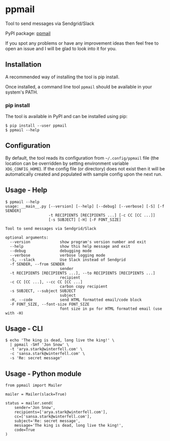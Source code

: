# ppmail
Tool to send messages via Sendgrid/Slack

PyPI package: [ppmail](https://pypi.python.org/pypi/ppmail)

If you spot any problems or have any improvement ideas then feel free to open
an issue and I will be glad to look into it for you.

## Installation
A recommended way of installing the tool is pip install.

Once installed, a command line tool `ppmail` should be available in your
system's PATH.

### pip install
The tool is available in PyPI and can be installed using pip:
```
$ pip install --user ppmail
$ ppmail --help
```

## Configuration
By default, the tool reads its configuration from `~/.config/ppmail` file (the
location can be overridden by setting environment variable `XDG_CONFIG_HOME`).
If the config file (or directory) does not exist then it will be automatically
created and populated with sample config upon the next run.

## Usage - Help
```
$ ppmail --help
usage: __main__.py [--version] [--help] [--debug] [--verbose] [-S] [-f SENDER]
                   -t RECIPIENTS [RECIPIENTS ...] [-c CC [CC ...]]
                   [-s SUBJECT] [-H] [-F FONT_SIZE]

Tool to send messages via Sendgrid/Slack

optional arguments:
  --version             show program's version number and exit
  --help                show this help message and exit
  --debug               debugging mode
  --verbose             verbose logging mode
  -S, --slack           Use Slack instead of Sendgrid
  -f SENDER, --from SENDER
                        sender
  -t RECIPIENTS [RECIPIENTS ...], --to RECIPIENTS [RECIPIENTS ...]
                        recipient
  -c CC [CC ...], --cc CC [CC ...]
                        carbon copy recipient
  -s SUBJECT, --subject SUBJECT
                        subject
  -H, --code            send HTML formatted email/code block
  -F FONT_SIZE, --font-size FONT_SIZE
                        font size in px for HTML formatted email (use with -H)
```

## Usage - CLI
```
$ echo 'The king is dead, long live the king!' \
  | ppmail -SHf 'Jon Snow' \
  -t 'arya.stark@winterfell.com' \
  -c 'sansa.stark@winterfell.com' \
  -s 'Re: secret message'
```

## Usage - Python module
```
from ppmail import Mailer

mailer = Mailer(slack=True)

status = mailer.send(
    sender='Jon Snow',
    recipients=['arya.stark@winterfell.com'],
    cc=['sansa.stark@winterfell.com'],
    subject='Re: secret message',
    message='The king is dead, long live the king!',
    code=True
)
```
